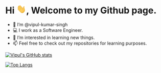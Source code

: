 # Hi <img src="https://raw.githubusercontent.com/vipul-kumar-singh/vipul-kumar-singh/main/src/gif/wave.gif" width="30px">, Welcome to my Github page. 

- 🙂 I’m @vipul-kumar-singh
- 💻 I work as a Software Engineer.
- 👀 I’m interested in learning new things.
- 📫 Feel free to check out my repositories for learning purposes.

[![Vipul's GitHub stats](https://github-readme-stats.vercel.app/api?username=vipul-kumar-singh&show_icons=true&theme=algolia)](https://github.com/vipul-kumar-singh/)

[![Top Langs](https://github-readme-stats.vercel.app/api/top-langs/?username=vipul-kumar-singh&show_icons=true&theme=algolia&layout=compact)](https://github.com/vipul-kumar-singh/)